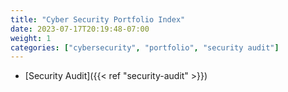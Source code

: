 ```yaml
---
title: "Cyber Security Portfolio Index"
date: 2023-07-17T20:19:48-07:00
weight: 1
categories: ["cybersecurity", "portfolio", "security audit"]
---
```


- [Security Audit]({{< ref "security-audit" >}})
